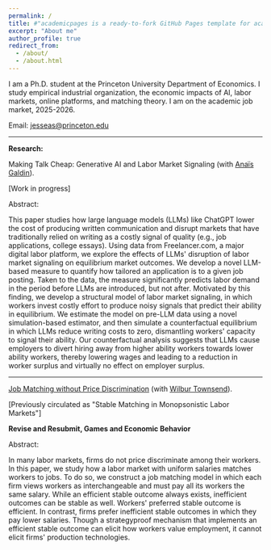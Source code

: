 ```yaml
---
permalink: /
title: #"academicpages is a ready-to-fork GitHub Pages template for academic personal websites"
excerpt: "About me"
author_profile: true
redirect_from: 
  - /about/
  - /about.html
---
```


I am a Ph.D. student at the Princeton University Department of Economics. I study empirical industrial organization, the economic impacts of AI, labor markets, online platforms, and matching theory.
I am on the academic job market, 2025-2026.

Email: jesseas@princeton.edu

---

**Research:**

Making Talk Cheap: Generative AI and Labor Market Signaling (with [Anaïs Galdin](https://www.anaisgaldin.com/home)).

[Work in progress]

Abstract:

This paper studies how large language models (LLMs) like ChatGPT lower the cost of producing written communication and disrupt markets that have traditionally relied on writing as a costly signal of quality (e.g., job applications, college essays). Using data from Freelancer.com, a major digital labor platform, we explore the effects of LLMs' disruption of labor market signaling on equilibrium market outcomes. We develop a novel LLM-based measure to quantify how tailored an application is to a given job posting. Taken to the data, the measure significantly predicts labor demand in the period before LLMs are introduced, but not after. Motivated by this finding, we develop a structural model of labor market signaling, in which workers invest costly effort to produce noisy signals that predict their ability in equilibrium. We estimate the model on pre-LLM data using a novel simulation-based estimator, and then simulate a counterfactual equilibrium in which LLMs reduce writing costs to zero, dismantling workers' capacity to signal their ability. Our counterfactual analysis suggests that LLMs cause employers to divert hiring away from higher ability workers towards lower ability workers, thereby lowering wages and leading to a reduction in worker surplus and virtually no effect on employer surplus.

---


[Job Matching without Price Discrimination](https://wilburtownsend.github.io/papers/market%20design%20monopsony.pdf) (with [Wilbur Townsend](https://wilburtownsend.github.io)).

[Previously circulated as "Stable Matching in Monopsonistic Labor Markets"]

**Revise and Resubmit, Games and Economic Behavior**

Abstract:


In many labor markets, firms do not price discriminate among their workers. In this paper, we study how a labor market with uniform salaries matches workers to jobs. To do so, we construct a job matching model in which each firm views workers as interchangeable and must pay all its workers the same salary. While an efficient stable outcome  always exists, inefficient outcomes can be stable as well. Workers' preferred stable outcome is efficient. In contrast, firms prefer inefficient stable outcomes in which they pay lower salaries. Though a strategyproof mechanism that implements an efficient stable outcome can elicit how workers value employment, it cannot elicit firms' production technologies.


